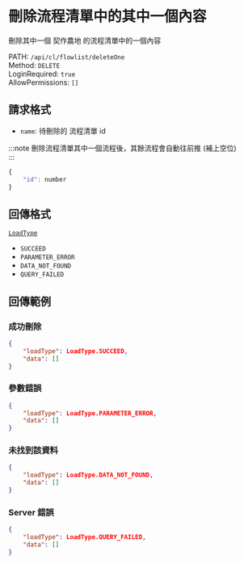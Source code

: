 # 刪除流程清單中的其中一個內容

刪除其中一個 契作農地 的流程清單中的一個內容

PATH: `/api/cl/flowlist/deleteOne`  
Method: `DELETE`  
LoginRequired: `true`  
AllowPermissions: `[]`  


## 請求格式
* `name`: 待刪除的 流程清單 id

:::note
刪除流程清單其中一個流程後，其餘流程會自動往前推 (補上空位)  
:::

```js
{
    "id": number
}
```


## 回傳格式
[`LoadType`](../../../types.md#loadtype)  
* `SUCCEED`
* `PARAMETER_ERROR`
* `DATA_NOT_FOUND`
* `QUERY_FAILED`


## 回傳範例
### 成功刪除  
```json
{
    "loadType": LoadType.SUCCEED,
    "data": []
}
```

### 參數錯誤
```json
{
    "loadType": LoadType.PARAMETER_ERROR,
    "data": []
}
```

### 未找到該資料
```json
{
    "loadType": LoadType.DATA_NOT_FOUND,
    "data": []
}
```

### Server 錯誤  
```json
{
    "loadType": LoadType.QUERY_FAILED,
    "data": []
}
```
